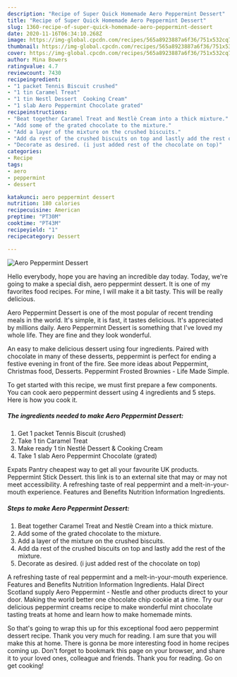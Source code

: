 ```yaml
---
description: "Recipe of Super Quick Homemade Aero Peppermint Dessert"
title: "Recipe of Super Quick Homemade Aero Peppermint Dessert"
slug: 1360-recipe-of-super-quick-homemade-aero-peppermint-dessert
date: 2020-11-16T06:34:10.268Z
image: https://img-global.cpcdn.com/recipes/565a8923887a6f36/751x532cq70/aero-peppermint-dessert-recipe-main-photo.jpg
thumbnail: https://img-global.cpcdn.com/recipes/565a8923887a6f36/751x532cq70/aero-peppermint-dessert-recipe-main-photo.jpg
cover: https://img-global.cpcdn.com/recipes/565a8923887a6f36/751x532cq70/aero-peppermint-dessert-recipe-main-photo.jpg
author: Mina Bowers
ratingvalue: 4.7
reviewcount: 7430
recipeingredient:
- "1 packet Tennis Biscuit crushed"
- "1 tin Caramel Treat"
- "1 tin Nestl Dessert  Cooking Cream"
- "1 slab Aero Peppermint Chocolate grated"
recipeinstructions:
- "Beat together Caramel Treat and Nestlè Cream into a thick mixture."
- "Add some of the grated chocolate to the mixture."
- "Add a layer of the mixture on the crushed biscuits."
- "Add da rest of the crushed biscuits on top and lastly add the rest of the mixture."
- "Decorate as desired. (i just added rest of the chocolate on top)"
categories:
- Recipe
tags:
- aero
- peppermint
- dessert

katakunci: aero peppermint dessert 
nutrition: 180 calories
recipecuisine: American
preptime: "PT30M"
cooktime: "PT43M"
recipeyield: "1"
recipecategory: Dessert

---
```



![Aero Peppermint Dessert](https://img-global.cpcdn.com/recipes/565a8923887a6f36/751x532cq70/aero-peppermint-dessert-recipe-main-photo.jpg)

Hello everybody, hope you are having an incredible day today. Today, we're going to make a special dish, aero peppermint dessert. It is one of my favorites food recipes. For mine, I will make it a bit tasty. This will be really delicious.

Aero Peppermint Dessert is one of the most popular of recent trending meals in the world. It's simple, it is fast, it tastes delicious. It's appreciated by millions daily. Aero Peppermint Dessert is something that I've loved my whole life. They are fine and they look wonderful.

An easy to make delicious dessert using four ingredients. Paired with chocolate in many of these desserts, peppermint is perfect for ending a festive evening in front of the fire. See more ideas about Peppermint, Christmas food, Desserts. Peppermint Frosted Brownies - Life Made Simple.


To get started with this recipe, we must first prepare a few components. You can cook aero peppermint dessert using 4 ingredients and 5 steps. Here is how you cook it.

<!--inarticleads1-->

##### The ingredients needed to make Aero Peppermint Dessert:

1. Get 1 packet Tennis Biscuit (crushed)
1. Take 1 tin Caramel Treat
1. Make ready 1 tin Nestlé Dessert &amp; Cooking Cream
1. Take 1 slab Aero Peppermint Chocolate (grated)


Expats Pantry cheapest way to get all your favourite UK products. Peppermint Stick Dessert. this link is to an external site that may or may not meet accessibility. A refreshing taste of real peppermint and a melt-in-your-mouth experience. Features and Benefits Nutrition Information Ingredients. 

<!--inarticleads2-->

##### Steps to make Aero Peppermint Dessert:

1. Beat together Caramel Treat and Nestlè Cream into a thick mixture.
1. Add some of the grated chocolate to the mixture.
1. Add a layer of the mixture on the crushed biscuits.
1. Add da rest of the crushed biscuits on top and lastly add the rest of the mixture.
1. Decorate as desired. (i just added rest of the chocolate on top)


A refreshing taste of real peppermint and a melt-in-your-mouth experience. Features and Benefits Nutrition Information Ingredients. Halal Direct Scotland supply Aero Peppermint - Nestle and other products direct to your door. Making the world better one chocolate chip cookie at a time. Try our delicious peppermint creams recipe to make wonderful mint chocolate tasting treats at home and learn how to make homemade mints. 

So that's going to wrap this up for this exceptional food aero peppermint dessert recipe. Thank you very much for reading. I am sure that you will make this at home. There is gonna be more interesting food in home recipes coming up. Don't forget to bookmark this page on your browser, and share it to your loved ones, colleague and friends. Thank you for reading. Go on get cooking!
